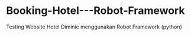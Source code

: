 # Booking-Hotel---Robot-Framework
Testing Website Hotel Diminic menggunakan Robot Framework (python)
